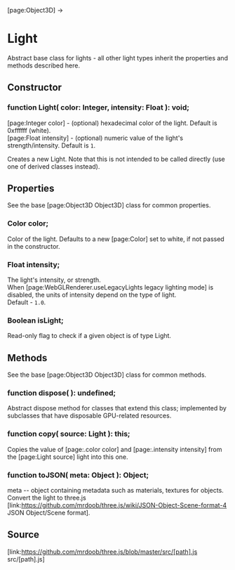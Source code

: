 [page:Object3D] →

# Light

Abstract base class for lights - all other light types inherit the properties
and methods described here.

## Constructor

###  function Light( color: Integer, intensity: Float ): void;

[page:Integer color] - (optional) hexadecimal color of the light. Default is
0xffffff (white).  
[page:Float intensity] - (optional) numeric value of the light's
strength/intensity. Default is `1`.  
  
Creates a new Light. Note that this is not intended to be called directly (use
one of derived classes instead).

## Properties

See the base [page:Object3D Object3D] class for common properties.

###  Color color;

Color of the light. Defaults to a new [page:Color] set to white, if not passed
in the constructor.  

###  Float intensity;

The light's intensity, or strength.  
When [page:WebGLRenderer.useLegacyLights legacy lighting mode] is disabled,
the units of intensity depend on the type of light.  
Default - `1.0`.

###  Boolean isLight;

Read-only flag to check if a given object is of type Light.

## Methods

See the base [page:Object3D Object3D] class for common methods.

###  function dispose( ): undefined;

Abstract dispose method for classes that extend this class; implemented by
subclasses that have disposable GPU-related resources.

###  function copy( source: Light ): this;

Copies the value of [page:.color color] and [page:.intensity intensity] from
the [page:Light source] light into this one.

###  function toJSON( meta: Object ): Object;

meta -- object containing metadata such as materials, textures for objects.  
Convert the light to three.js
[link:https://github.com/mrdoob/three.js/wiki/JSON-Object-Scene-format-4 JSON
Object/Scene format].

## Source

[link:https://github.com/mrdoob/three.js/blob/master/src/[path].js
src/[path].js]

